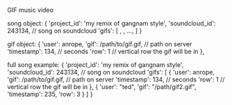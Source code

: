 GIF music video

song object:
{
    'project_id': 'my remix of gangnam style',
    'soundcloud_id': 243134, // song on soundcloud
    'gifs': [
        <gif object>,
        <gif object>,
        ...,
        <gif object>
    ]
}

gif object:
{
    'user': anrope,
    'gif': /path/to/gif.gif, // path on server
    'timestamp': 134, // seconds
    'row': 1 // vertical row the gif will be in
},

full song example:
{
    'project_id': 'my remix of gangnam style',
    'soundcloud_id': 243134, // song on soundcloud
    'gifs': [
        {
            'user': anrope,
            'gif': /path/to/gif.gif, // path on server
            'timestamp': 134, // seconds
            'row': 1 // vertical row the gif will be in
        },
        {
            'user': "ted",
            'gif': "/path/gif2.gif",
            'timestamp': 235,
            'row': 3
        }
    ]
}
